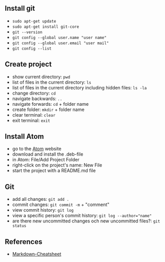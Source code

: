 ## Install git
- `sudo apt-get update`
- `sudo apt-get install git-core`
- `git --version`
- `git config --global user.name "user name"`
- `git config --global user.email "user mail"`
- `git config --list`

## Create project
- show current directory: `pwd`
- list of files in the current directory: `ls`
- list of files in the current directory including hidden files: `ls -la`
- change directory: `cd`
- navigate backwards: `..`
- navigate forwards: `cd` + folder name
- create folder: `mkdir` + folder name
- clear terminal: `clear`
- exit terminal: `exit`

## Install Atom
- go to the [Atom] website
- download and install the .deb-file
- in Atom: File/Add Project Folder
- right-click on the project's name: New File
- start the project with a README.md file

## Git
- add all changes: `git add .`
- commit changes: `git commit -m` + "comment"
- view commit history: `git log`
- view a specific person's commit history: `git log --author="name"`
- are there new uncommitted changes och new uncommitted files?: `git status`

## References
- [Markdown-Cheatsheet]

[Markdown-Cheatsheet]: https://github.com/adam-p/markdown-here/wiki/Markdown-Cheatsheet
[Atom]: https://atom.io/
